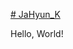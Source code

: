 [# JaHyun_K
](https://capsule-render.vercel.app/api?type=venom&height=300&color=gradient&text=Welcome%20my%20profile&textBg=true&section=header&fontAlign=40&animation=fadeIn&fontAlignY=35&fontSize=40&reversal=false&desc=JaHyun_K)



Hello, World!
